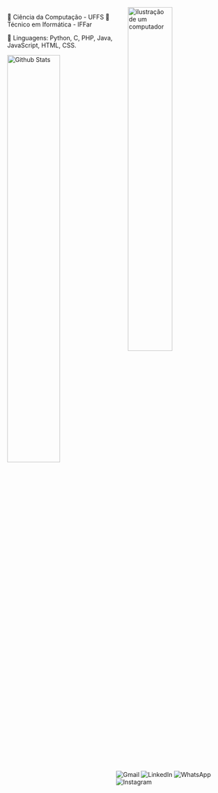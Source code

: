 <img src="https://raw.githubusercontent.com/MicaelliMedeiros/micaellimedeiros/master/image/computer-illustration.png" alt="ilustração de um computador" width="45%" align="right">

<p align="left"> 
    🦋 Ciência da Computação - UFFS
    🦋 Técnico em Iformática - IFFar
</p>

<p align="left">
  🌹 Linguagens: Python, C, PHP, Java, JavaScript, HTML, CSS.
</p>

<img align="left" src="https://github-readme-stats.vercel.app/api?username=ThailaSchmidt&theme=dracula&hide_border=false&include_all_commits=true" width= "49%" alt="Github Stats"/>


<p align="left">
  <a href="https://mail.google.com/mail/u/0/#inbox?compose=jrjtXSntfgZZNrQGHShjGMTSzWKPMLRFfJqZMmtqxGxmVNFvGxxGsQHwMZpqQHZzZJKXChXr" title="Gmail" style="text-decoration: none;">
    <img src="https://img.shields.io/badge/-Gmail-FF0000?style=flat-square&labelColor=FF0000&logo=gmail&logoColor=white" alt="Gmail"/>
  </a>
  <a href="https://www.linkedin.com/in/thaila-schmidt-39a2301b2/" title="LinkedIn" style="text-decoration: none;">
    <img src="https://img.shields.io/badge/-Linkedin-0e76a8?style=flat-square&logo=Linkedin&logoColor=white" alt="LinkedIn"/>
  </a>
  <a href="https://wa.me/qr/YJ7W4ANX3DT7J1" title="WhatsApp" style="text-decoration: none;">
    <img src="https://img.shields.io/badge/-WhatsApp-25d366?style=flat-square&labelColor=25d366&logo=whatsapp&logoColor=white" alt="WhatsApp"/>
  </a>
  <a href="https://www.instagram.com/t.hailx/" title="Instagram" style="text-decoration: none;">
    <img src="https://img.shields.io/badge/-Instagram-DF0174?style=flat-square&labelColor=DF0174&logo=instagram&logoColor=white" alt="Instagram"/>
  </a>
</p>


